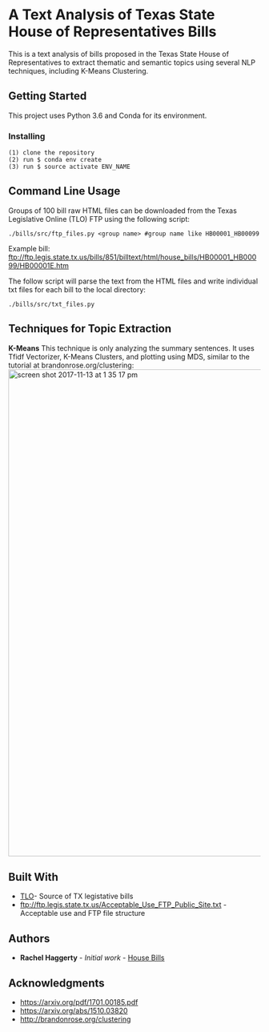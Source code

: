 # A Text Analysis of Texas State House of Representatives Bills

This is a text analysis of bills proposed in the Texas State House of
Representatives to extract thematic and semantic topics using several NLP techniques, including K-Means Clustering.

## Getting Started

This project uses Python 3.6 and Conda for its environment.


### Installing

```
(1) clone the repository
(2) run $ conda env create
(3) run $ source activate ENV_NAME
```

## Command Line Usage

Groups of 100 bill raw HTML files can be downloaded from the Texas Legislative Online (TLO) FTP using the
following script:

```
./bills/src/ftp_files.py <group name> #group name like HB00001_HB00099
```
  
  Example bill: ftp://ftp.legis.state.tx.us/bills/851/billtext/html/house_bills/HB00001_HB00099/HB00001E.htm

The follow script will parse the text from the HTML files and write individual txt files for each
bill to the local directory:

```
./bills/src/txt_files.py
```

## Techniques for Topic Extraction

**K-Means**
This technique is only analyzing the summary sentences. It uses Tfidf Vectorizer, K-Means Clusters, and plotting using MDS, similar to the tutorial at brandonrose.org/clustering:
<img width="973" alt="screen shot 2017-11-13 at 1 35 17 pm" src="https://user-images.githubusercontent.com/19957892/32745389-2fcb97c0-c878-11e7-8f39-b2d5d4e7ff36.png">



## Built With

* [TLO](http://www.capitol.state.tx.us/)- Source of TX legistative bills
* ftp://ftp.legis.state.tx.us/Acceptable_Use_FTP_Public_Site.txt -
  Acceptable use and FTP file structure


## Authors

* **Rachel Haggerty** - *Initial work* - [House
  Bills](https://github.com/rachelhaggerty/bills)


## Acknowledgments

* https://arxiv.org/pdf/1701.00185.pdf
* https://arxiv.org/abs/1510.03820
* http://brandonrose.org/clustering

